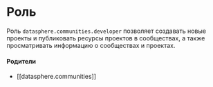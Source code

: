# Роль

Роль `datasphere.communities.developer` позволяет создавать новые проекты и публиковать ресурсы проектов в сообществах, а также просматривать информацию о сообществах и проектах.


#### Родители

- [[datasphere.communities]]
